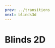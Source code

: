 ```yaml
---
prev: ../transitions
next: blinds3d
---
```


# Blinds 2D

<ClientOnly>
   <demos-transitions-Blinds2D />
</ClientOnly>
